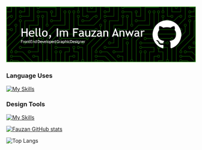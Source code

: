 ![FauzanAnwar](img/github-header-image.png)

<!--
**FauzanRown/FauzanRown** is a ✨ _special_ ✨ repository because its `README.md` (this file) appears on your GitHub profile.

Here are some ideas to get you started:

- 🔭 I’m currently working on ...
- 🌱 I’m currently learning ...
- 👯 I’m looking to collaborate on ...
- 🤔 I’m looking for help with ...
- 💬 Ask me about ...
- 📫 How to reach me: ...
- 😄 Pronouns: ...
- ⚡ Fun fact: ...
-->

### Language Uses

[![My Skills](https://skillicons.dev/icons?i=html,css,js,cpp,react,nodejs,tailwind)](https://skillicons.dev)

### Design Tools

[![My Skills](https://skillicons.dev/icons?i=figma,ps)](https://skillicons.dev)

[![Fauzan GitHub stats](https://github-readme-stats.vercel.app/api?username=FauzanRown&show_icons=true&theme=merko)](https://github.com/FauzanRown/github-readme-stats)

![Top Langs](https://github-readme-stats.vercel.app/api/top-langs/?username=FauzanRown&layout=compact&theme=merko)
